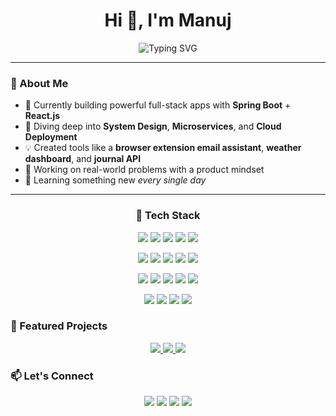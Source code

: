 <h1 align="center">Hi 👋, I'm Manuj</h1>
<p align="center">
  <img src="https://readme-typing-svg.demolab.com?font=Fira+Code&size=24&pause=1000&center=true&vCenter=true&width=435&lines=Full+Stack+Java+Developer;Spring+Boot+%7C+React+%7C+MongoDB;Clean+Architecture+Enthusiast" alt="Typing SVG" />
</p>

---

### 🧠 About Me  
- 🔭 Currently building powerful full-stack apps with **Spring Boot** + **React.js**  
- 🌱 Diving deep into **System Design**, **Microservices**, and **Cloud Deployment**  
- 💡 Created tools like a **browser extension email assistant**, **weather dashboard**, and **journal API**  
- 🧩 Working on real-world problems with a product mindset  
- 📖 Learning something new *every single day*

---

<h3 align="center">🚀 Tech Stack</h3>

<p align="center">
  <img src="https://img.shields.io/badge/Java-ED8B00?style=for-the-badge&logo=openjdk&logoColor=white" />
  <img src="https://img.shields.io/badge/Spring%20Boot-6DB33F?style=for-the-badge&logo=spring-boot&logoColor=white" />
  <img src="https://img.shields.io/badge/JPA-007396?style=for-the-badge" />
  <img src="https://img.shields.io/badge/MongoDB-47A248?style=for-the-badge&logo=mongodb&logoColor=white" />
  <img src="https://img.shields.io/badge/PostgreSQL-4169E1?style=for-the-badge&logo=postgresql&logoColor=white" />
</p>

<p align="center">
  <img src="https://img.shields.io/badge/React-20232A?style=for-the-badge&logo=react&logoColor=61DAFB" />
  <img src="https://img.shields.io/badge/Vite-646CFF?style=for-the-badge&logo=vite&logoColor=white" />
  <img src="https://img.shields.io/badge/Tailwind-38B2AC?style=for-the-badge&logo=tailwind-css&logoColor=white" />
  <img src="https://img.shields.io/badge/Shadcn_UI-1E1E1E?style=for-the-badge" />
  <img src="https://img.shields.io/badge/TypeScript-3178C6?style=for-the-badge&logo=typescript&logoColor=white" />
</p>

<p align="center">
  <img src="https://img.shields.io/badge/JWT-000000?style=for-the-badge&logo=jsonwebtokens&logoColor=white" />
  <img src="https://img.shields.io/badge/Spring%20Security-6DB33F?style=for-the-badge" />
  <img src="https://img.shields.io/badge/JUnit-25A162?style=for-the-badge&logo=java&logoColor=white" />
  <img src="https://img.shields.io/badge/Mockito-45c6c6?style=for-the-badge" />
  <img src="https://img.shields.io/badge/REST_API-02569B?style=for-the-badge" />
</p>

<p align="center">
  <img src="https://img.shields.io/badge/Docker-2496ED?style=for-the-badge&logo=docker&logoColor=white" />
  <img src="https://img.shields.io/badge/GitHub%20Actions-2088FF?style=for-the-badge&logo=github-actions&logoColor=white" />
  <img src="https://img.shields.io/badge/MVC-007ACC?style=for-the-badge" />
  <img src="https://img.shields.io/badge/DDD-6E4C13?style=for-the-badge" />
</p>

### 📂 Featured Projects
<p align="center"> <a href="https://github.com/manuj-chadha/email-reply-assistant"> <img src="https://img.shields.io/badge/Email%20Reply%20Assistant-%23007396.svg?&style=for-the-badge&logo=maildotru&logoColor=white" /> </a> <a href="https://github.com/manuj-chadha/weather-dashboard"> <img src="https://img.shields.io/badge/Weather%20App-%23FFA500.svg?&style=for-the-badge&logo=cloud&logoColor=white" /> </a> <a href="https://github.com/manuj-chadha/journal-api"> <img src="https://img.shields.io/badge/Journal%20API-%234caf50.svg?&style=for-the-badge&logo=spring&logoColor=white" /> </a> </p>

### 📫 Let's Connect
<p align="center"> <a href="mailto:manujchadha7777@gmail.com"><img src="https://img.shields.io/badge/Email-D14836?style=for-the-badge&logo=gmail&logoColor=white" /></a> <a href="https://linkedin.com/in/manuj-chadha"><img src="https://img.shields.io/badge/LinkedIn-blue?style=for-the-badge&logo=linkedin&logoColor=white" /></a> <a href="https://x.com/manuj_7777"><img src="https://img.shields.io/badge/Twitter-1DA1F2?style=for-the-badge&logo=twitter&logoColor=white" /></a> <a href="https://manuj-portfolio.vercel.app"><img src="https://img.shields.io/badge/Portfolio-%23000000.svg?&style=for-the-badge&logo=vercel&logoColor=white" /></a> </p>


